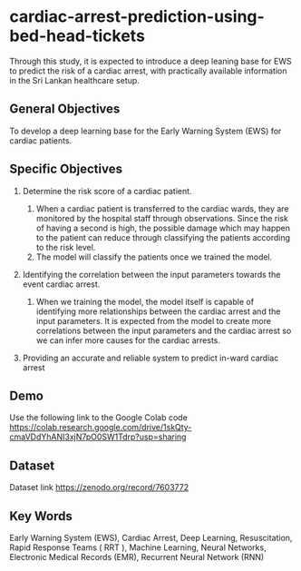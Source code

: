 # cardiac-arrest-prediction-using-bed-head-tickets

Through this study, it is expected to introduce a deep leaning base for EWS to predict the risk of a cardiac arrest, with practically available information in the Sri Lankan healthcare setup.

## General Objectives ##
To develop a deep learning base for the Early Warning System (EWS) for cardiac patients.

## Specific Objectives ##
  1. Determine the risk score of a cardiac patient.
      1. When a cardiac patient is transferred to the cardiac wards, they are monitored by the hospital staff through observations. Since          the risk of having a second is high, the possible damage which may happen to the patient can reduce through classifying the                patients according to the risk level.
      2. The model will classify the patients once we trained the model.

  2. Identifying the correlation between the input parameters towards the event cardiac arrest. 
      1. When we training the model, the model itself is capable of identifying more relationships between the cardiac arrest and the              input parameters. It is expected from the model to create more correlations between the input parameters and the cardiac arrest            so we can infer more causes for the cardiac arrests.

  3.  Providing an accurate and reliable system to predict in-ward cardiac arrest

## Demo
Use the following link to the Google Colab code  <br>
https://colab.research.google.com/drive/1skQty-cmaVDdYhANI3xjN7pO0SW1Tdrp?usp=sharing
  
 ## Dataset
Dataset link https://zenodo.org/record/7603772
  
  ## Key Words ##
  Early Warning System (EWS), Cardiac Arrest, Deep Learning, Resuscitation, Rapid Response Teams ( RRT ), Machine Learning, Neural           Networks, Electronic Medical Records (EMR), Recurrent Neural Network (RNN)
